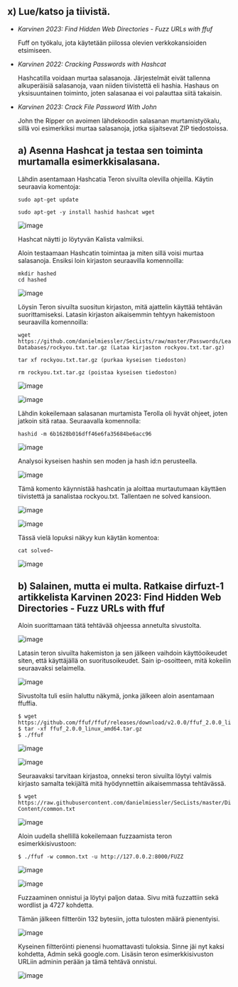 ## x) Lue/katso ja tiivistä.

- *Karvinen 2023: Find Hidden Web Directories - Fuzz URLs with ffuf*
  
   Fuff on työkalu, jota käytetään piilossa olevien verkkokansioiden etsimiseen. 
  
- *Karvinen 2022: Cracking Passwords with Hashcat*

  Hashcatilla voidaan murtaa salasanoja. Järjestelmät eivät tallenna alkuperäisiä salasanoja, vaan niiden tiivistettä eli hashia.
  Hashaus on yksisuuntainen toiminto, joten salasanaa ei voi palauttaa siitä takaisin.
  
- *Karvinen 2023: Crack File Password With John*

  John the Ripper on avoimen lähdekoodin salasanan murtamistyökalu, sillä voi esimerkiksi murtaa salasanoja, jotka sijaitsevat ZIP tiedostoissa.


  ## a) Asenna Hashcat ja testaa sen toiminta murtamalla esimerkkisalasana.

  Lähdin asentamaan Hashcatia Teron sivuilta olevilla ohjeilla. Käytin seuraavia komentoja:

      sudo apt-get update
  
      sudo apt-get -y install hashid hashcat wget

  ![image](https://github.com/Ferresette/tunku/assets/148973799/65815737-116a-4e86-a1f7-90a88958aa51)

  Hashcat näytti jo löytyvän Kalista valmiiksi.

  Aloin testaamaan Hashcatin toimintaa ja miten sillä voisi murtaa salasanoja. Ensiksi loin kirjaston seuraavilla komennoilla:

      mkdir hashed
      cd hashed

  ![image](https://github.com/Ferresette/tunku/assets/148973799/9d752e55-3428-4b62-bdcd-7fc676ca6aee)

  Löysin Teron sivuilta suositun kirjaston, mitä ajattelin käyttää tehtävän suorittamiseksi. Latasin kirjaston aikaisemmin tehtyyn hakemistoon seuraavilla komennoilla:

      wget https://github.com/danielmiessler/SecLists/raw/master/Passwords/Leaked-Databases/rockyou.txt.tar.gz (Lataa kirjaston rockyou.txt.tar.gz)
  
      tar xf rockyou.txt.tar.gz (purkaa kyseisen tiedoston)
  
      rm rockyou.txt.tar.gz (poistaa kyseisen tiedoston)

  ![image](https://github.com/Ferresette/tunku/assets/148973799/49002af3-63f2-47f1-932b-737891d9a284)

  ![image](https://github.com/Ferresette/tunku/assets/148973799/2e8bed9f-dc74-426f-9b69-86768eed9b34)

  Lähdin kokeilemaan salasanan murtamista Terolla oli hyvät ohjeet, joten jatkoin sitä rataa. Seuraavalla komennolla:

      hashid -m 6b1628b016dff46e6fa35684be6acc96

  ![image](https://github.com/Ferresette/tunku/assets/148973799/6e44670a-1ee5-4688-9fc2-e226d6793dd6)

  Analysoi kyseisen hashin sen moden ja hash id:n perusteella.

  ![image](https://github.com/Ferresette/tunku/assets/148973799/f87108af-db45-4bb4-9af8-4fc2c639d4cf)

  Tämä komento käynnistää hashcatin ja aloittaa murtautumaan käyttäen tiivistettä ja sanalistaa rockyou.txt. Tallentaen ne solved kansioon.

  ![image](https://github.com/Ferresette/tunku/assets/148973799/f98a7da6-1f93-4320-b747-80d09e023ce0)

  ![image](https://github.com/Ferresette/tunku/assets/148973799/a064586d-9bba-4733-93d6-02962b4accd6)

  Tässä vielä lopuksi näkyy kun käytän komentoa:

      cat solved~

  ![image](https://github.com/Ferresette/tunku/assets/148973799/ce886065-cde7-4f3c-b04c-c7750ee739f4)

  ## b) Salainen, mutta ei multa. Ratkaise dirfuzt-1 artikkelista Karvinen 2023: Find Hidden Web Directories - Fuzz URLs with ffuf

  Aloin suorittamaan tätä tehtävää ohjeessa annetulta sivustolta.

  
  ![image](https://github.com/Ferresette/tunku/assets/148973799/229ee161-4750-4e85-b105-f22cdf59bff4)

  Latasin teron sivuilta hakemiston ja sen jälkeen vaihdoin käyttöoikeudet siten, että käyttäjällä on suoritusoikeudet. Sain ip-osoitteen, mitä kokeilin seuraavaksi selaimella.

  ![image](https://github.com/Ferresette/tunku/assets/148973799/ef2a8e2e-e269-4704-9d67-e8de30ca0ccf)

  Sivustolta tuli esiin haluttu näkymä, jonka jälkeen aloin asentamaan ffuffia.

      $ wget https://github.com/ffuf/ffuf/releases/download/v2.0.0/ffuf_2.0.0_linux_amd64.tar.gz
      $ tar -xf ffuf_2.0.0_linux_amd64.tar.gz
      $ ./ffuf

  ![image](https://github.com/Ferresette/tunku/assets/148973799/60049dac-217d-4cd7-9c54-df0db01a1c37)

  ![image](https://github.com/Ferresette/tunku/assets/148973799/142ee964-5a0a-409c-add8-cf99c4a5331c)

  Seuraavaksi tarvitaan kirjastoa, onneksi teron sivuilta löytyi valmis kirjasto samalta tekijältä mitä hyödynnettiin aikaisemmassa tehtävässä.

      $ wget https://raw.githubusercontent.com/danielmiessler/SecLists/master/Discovery/Web-Content/common.txt

  ![image](https://github.com/Ferresette/tunku/assets/148973799/34a35f34-dc55-44fe-81a9-f66960649299)

  Aloin uudella shellillä kokeilemaan fuzzaamista teron esimerkkisivustoon:

      $ ./ffuf -w common.txt -u http://127.0.0.2:8000/FUZZ

  ![image](https://github.com/Ferresette/tunku/assets/148973799/de53a20e-87cf-49df-a56d-a071afe9648b)

  ![image](https://github.com/Ferresette/tunku/assets/148973799/c13b91a5-2f02-41dc-8e37-ffe8306eab0c)


  Fuzzaaminen onnistui ja löytyi paljon dataa. Sivu mitä fuzzattiin sekä wordlist ja 4727 kohdetta.

  Tämän jälkeen filtteröin 132 bytesiin, jotta tulosten määrä pienentyisi.

  ![image](https://github.com/Ferresette/tunku/assets/148973799/06b5aa3e-3773-41aa-96db-455f271ce74c)

  Kyseinen filtteröinti pienensi huomattavasti tuloksia. Sinne jäi nyt kaksi kohdetta, Admin sekä google.com. Lisäsin teron esimerkkisivuston URLiin adminin perään ja tämä tehtävä onnistui.

  ![image](https://github.com/Ferresette/tunku/assets/148973799/d25e2292-fe19-4cc1-8214-d7af0a8e56cc)















